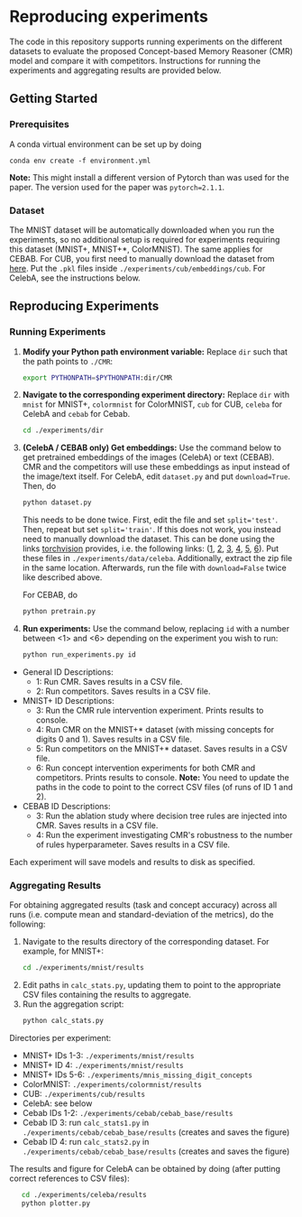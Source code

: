 # Reproducing experiments
The code in this repository supports running experiments on the different datasets to evaluate the proposed Concept-based Memory Reasoner (CMR) model and compare it with competitors. Instructions for running the experiments and aggregating results are provided below.

## Getting Started

### Prerequisites
A conda virtual environment can be set up by doing
```
conda env create -f environment.yml
```
**Note:** This might install a different version of Pytorch than was used for the paper. The version used for the paper was `pytorch=2.1.1`.

### Dataset
The MNIST dataset will be automatically downloaded when you run the experiments, so no additional setup is required for experiments requiring this dataset (MNIST+, MNIST+*, ColorMNIST). The same applies for CEBAB. For CUB, you first need to manually download the dataset from [here](https://github.com/mateoespinosa/cem/tree/main/cem/data/CUB200/class_attr_data_10). Put the `.pkl` files inside `./experiments/cub/embeddings/cub`. For CelebA, see the instructions below.


## Reproducing Experiments

### Running Experiments

1. **Modify your Python path environment variable:** Replace  `dir` such that the path points to `./CMR`:
   ```bash
   export PYTHONPATH=$PYTHONPATH:dir/CMR
   ```

2. **Navigate to the corresponding experiment directory:** Replace `dir` with `mnist` for MNIST+, `colormnist` for ColorMNIST, `cub` for CUB, `celeba` for CelebA and `cebab` for Cebab.
   ```bash
   cd ./experiments/dir
   ```
3. **(CelebA / CEBAB only) Get embeddings:** Use the command below to get pretrained embeddings of the images (CelebA) or text (CEBAB). CMR and the competitors will use these embeddings as input instead of the image/text itself.
   For CelebA, edit `dataset.py` and put `download=True`. Then, do
   ```bash
   python dataset.py
   ```
   This needs to be done twice. First, edit the file and set `split='test'`. Then, repeat but set `split='train'`. If this does not work, you instead need to manually download the dataset. This can be done using the links [torchvision](https://github.com/pytorch/vision/blob/main/torchvision/datasets/celeba.py) provides, i.e. the following links: ([1](https://drive.usercontent.google.com/download?id=0B7EVK8r0v71pZjFTYXZWM3FlRnM&authuser=0), [2](https://drive.usercontent.google.com/download?id=0B7EVK8r0v71pblRyaVFSWGxPY0U&authuser=0), [3](https://drive.usercontent.google.com/download?id=1_ee_0u7vcNLOfNLegJRHmolfH5ICW-XS&authuser=0), [4](https://drive.usercontent.google.com/download?id=0B7EVK8r0v71pbThiMVRxWXZ4dU0&authuser=0), [5](https://drive.usercontent.google.com/download?id=0B7EVK8r0v71pd0FJY3Blby1HUTQ&authuser=0), [6](https://drive.usercontent.google.com/download?id=0B7EVK8r0v71pY0NSMzRuSXJEVkk&authuser=0)). Put these files in `./experiments/data/celeba`. Additionally, extract the zip file in the same location. Afterwards, run the file with `download=False` twice like described above.
   
   For CEBAB, do
   ```bash
   python pretrain.py
   ```
4. **Run experiments:** Use the command below, replacing `id` with a number between <1> and <6> depending on the experiment you wish to run:
   ```bash
   python run_experiments.py id
   ```
* General ID Descriptions:
  + 1: Run CMR. Saves results in a CSV file.
  + 2: Run competitors. Saves results in a CSV file.
* MNIST+ ID Descriptions:
  + 3: Run the CMR rule intervention experiment. Prints results to console.
  + 4: Run CMR on the MNIST+* dataset (with missing concepts for digits 0 and 1). Saves results in a CSV file.
  + 5: Run competitors on the MNIST+* dataset. Saves results in a CSV file.
  + 6: Run concept intervention experiments for both CMR and competitors. Prints results to console. **Note:** You need to update the paths in the code to point to the correct CSV files (of runs of ID 1 and 2).
* CEBAB ID Descriptions:
  + 3: Run the ablation study where decision tree rules are injected into CMR. Saves results in a CSV file.
  + 4: Run the experiment investigating CMR's robustness to the number of rules hyperparameter. Saves results in a CSV file.

Each experiment will save models and results to disk as specified.


### Aggregating Results
For obtaining aggregated results (task and concept accuracy) across all runs (i.e. compute mean and standard-deviation of the metrics), do the following:
1. Navigate to the results directory of the corresponding dataset. For example, for MNIST+:
    ```bash
   cd ./experiments/mnist/results
2. Edit paths in `calc_stats.py`, updating them to point to the appropriate CSV files containing the results to aggregate.
3. Run the aggregation script:
    ```bash
   python calc_stats.py
Directories per experiment:
  * MNIST+ IDs 1-3: `./experiments/mnist/results`
  * MNIST+ ID 4: `./experiments/mnist/results`
  * MNIST+ IDs 5-6: `./experiments/mnis_missing_digit_concepts`
  * ColorMNIST: `./experiments/colormnist/results`
  * CUB: `./experiments/cub/results`
  * CelebA: see below
  * Cebab IDs 1-2: `./experiments/cebab/cebab_base/results`
  * Cebab ID 3: run `calc_stats1.py` in `./experiments/cebab/cebab_base/results` (creates and saves the figure)
  * Cebab ID 4: run `calc_stats2.py` in `./experiments/cebab/cebab_base/results` (creates and saves the figure)

The results and figure for CelebA can be obtained by doing (after putting correct references to CSV files):
```bash
   cd ./experiments/celeba/results
   python plotter.py
```
